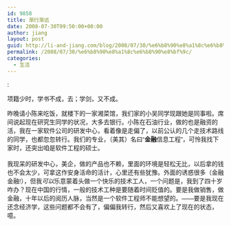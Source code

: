 ```yaml
---
id: 9858
title: 渐行渐远
date: 2008-07-30T09:50:00+00:00
author: jiang
layout: post
guid: http://li-and-jiang.com/blog/2008/07/30/%e6%b8%90%e8%a1%8c%e6%b8%90%e8%bf%9c/
permalink: /2008/07/30/%e6%b8%90%e8%a1%8c%e6%b8%90%e8%bf%9c/
categories:
  - 生活
---
```

:   <pre>项籍少时，学书不成，去；学剑，又不成。</pre>

<div>
  <font face="Arial">昨晚请小陈来吃饭，就楼下的一家湘菜馆，我们家的小吴同学现跟她是同事啦。席间说起现在研究生同学的状况，大多去银行。小陈在石油行业，做的也是融资的活，我在一家软件公司的研发中心，看着像是走偏了，以前公认的几个走技术路线的同学，也都忽忽转行。我们的专业，（美其）名曰“<strong>金融</strong>信息工程”，可怜我找下家时，还突出咱是软件工程的硕士。</font>
</div>

<div>
  <font face="Arial"></font> 
</div>

<div>
  <font face="Arial">我现呆的研发中心，美企，做的产品也不赖，里面的环境是轻松无比，以后拿的钱也不会太少，可拿这作安身活命的活计，心里还有些犹豫。外面的诱惑很多（金融金融!），但我<em>可以</em>乐意蒙着头做一个快乐的技术工人，一个问题是，我到了四十岁咋办？现在中国的行情，一般的技术工种是要随着时间贬值的。要是我做销售，做金融，十年以后的阅历人脉，当然是一个软件工程师不能想望的。——要是我现在还念经济学，这些问题都不会有了，偏偏我转行，然后又喜欢上了现在的状态，噫。</font>
</div>